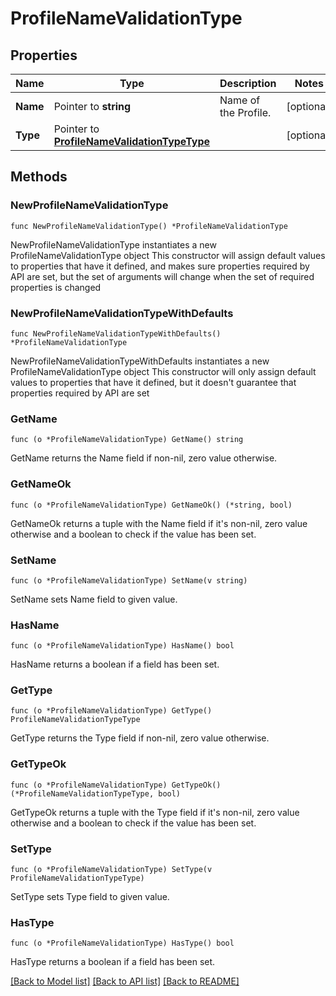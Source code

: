 # ProfileNameValidationType

## Properties

Name | Type | Description | Notes
------------ | ------------- | ------------- | -------------
**Name** | Pointer to **string** | Name of the Profile. | [optional] 
**Type** | Pointer to [**ProfileNameValidationTypeType**](ProfileNameValidationTypeType.md) |  | [optional] 

## Methods

### NewProfileNameValidationType

`func NewProfileNameValidationType() *ProfileNameValidationType`

NewProfileNameValidationType instantiates a new ProfileNameValidationType object
This constructor will assign default values to properties that have it defined,
and makes sure properties required by API are set, but the set of arguments
will change when the set of required properties is changed

### NewProfileNameValidationTypeWithDefaults

`func NewProfileNameValidationTypeWithDefaults() *ProfileNameValidationType`

NewProfileNameValidationTypeWithDefaults instantiates a new ProfileNameValidationType object
This constructor will only assign default values to properties that have it defined,
but it doesn't guarantee that properties required by API are set

### GetName

`func (o *ProfileNameValidationType) GetName() string`

GetName returns the Name field if non-nil, zero value otherwise.

### GetNameOk

`func (o *ProfileNameValidationType) GetNameOk() (*string, bool)`

GetNameOk returns a tuple with the Name field if it's non-nil, zero value otherwise
and a boolean to check if the value has been set.

### SetName

`func (o *ProfileNameValidationType) SetName(v string)`

SetName sets Name field to given value.

### HasName

`func (o *ProfileNameValidationType) HasName() bool`

HasName returns a boolean if a field has been set.

### GetType

`func (o *ProfileNameValidationType) GetType() ProfileNameValidationTypeType`

GetType returns the Type field if non-nil, zero value otherwise.

### GetTypeOk

`func (o *ProfileNameValidationType) GetTypeOk() (*ProfileNameValidationTypeType, bool)`

GetTypeOk returns a tuple with the Type field if it's non-nil, zero value otherwise
and a boolean to check if the value has been set.

### SetType

`func (o *ProfileNameValidationType) SetType(v ProfileNameValidationTypeType)`

SetType sets Type field to given value.

### HasType

`func (o *ProfileNameValidationType) HasType() bool`

HasType returns a boolean if a field has been set.


[[Back to Model list]](../README.md#documentation-for-models) [[Back to API list]](../README.md#documentation-for-api-endpoints) [[Back to README]](../README.md)


